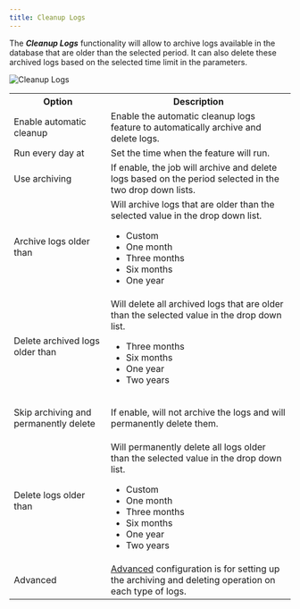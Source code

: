 ```yaml
---
title: Cleanup Logs
---
```

The ***Cleanup Logs*** functionality will allow to archive logs available in the database that are older than the selected period. It can also delete these archived logs based on the selected time limit in the parameters.  

![Cleanup Logs](https://webdevolutions.azureedge.net/docs/en/server/ServerOp8160.png) 

<table>
	<tr>
		<th>
Option 
		</th>
		<th>
Description 
		</th>
	</tr>
	<tr>
		<td>
Enable automatic cleanup 
		</td>
		<td>
Enable the automatic cleanup logs feature to automatically archive and delete logs. 
		</td>
	</tr>
	<tr>
		<td>
Run every day at 
		</td>
		<td>
Set the time when the feature will run. 
		</td>
	</tr>
	<tr>
		<td>
Use archiving 
		</td>
		<td>
If enable, the job will archive and delete logs based on the period selected in the two drop down lists. 
		</td>
	</tr>
	<tr>
		<td>
Archive logs older than 
		</td>
		<td>
Will archive logs that are older than the selected value in the drop down list.  

* Custom 
* One month 
* Three months 
* Six months 
* One year 
		</td>
	</tr>
	<tr>
		<td>
Delete archived logs older than 
		</td>
		<td>
Will delete all archived logs that are older than the selected value in the drop down list.  

* Three months 
* Six months 
* One year 
* Two years 
		</td>
	</tr>
	<tr>
		<td>
Skip archiving and permanently delete 
		</td>
		<td>
If enable, will not archive the logs and will permanently delete them. 
		</td>
	</tr>
	<tr>
		<td>
Delete logs older than 
		</td>
		<td>
Will permanently delete all logs older than the selected value in the drop down list.  

* Custom 
* One month 
* Three months 
* Six months 
* One year 
* Two years 
		</td>
	</tr>
	<tr>
		<td>
Advanced 
		</td>
		<td>
[Advanced](/server/web-interface/administration/logs/cleanup-logs/advanced-cleanup-logs-configuration/) configuration is for setting up the archiving and deleting operation on each type of logs. 
		</td>
	</tr>
</table>



